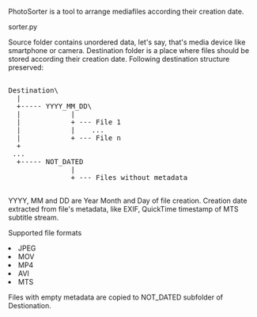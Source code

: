 PhotoSorter is a tool to arrange mediafiles according their creation date.

sorter.py <source> <destination>

Source folder contains unordered data, let's say, that's media device like smartphone or camera.
Destination folder is a place where files should be stored according their creation date.
Following destination structure preserved:

<pre>

Destination\
  |
  +----- YYYY_MM_DD\
  |            |
  |            + --- File 1
  |            |    ...
  |            + --- File n
  +
 ...
  +----- NOT_DATED
               |
               + --- Files without metadata
     
</pre>
YYYY, MM and DD are Year Month and Day of file creation.
Creation date extracted from file's metadata, like EXIF, QuickTime timestamp of MTS subtitle stream.

Supported file formats
   <li> JPEG
   <li> MOV
   <li> MP4
   <li> AVI
   <li> MTS
   
Files with empty metadata are copied to NOT_DATED subfolder of Destionation.
